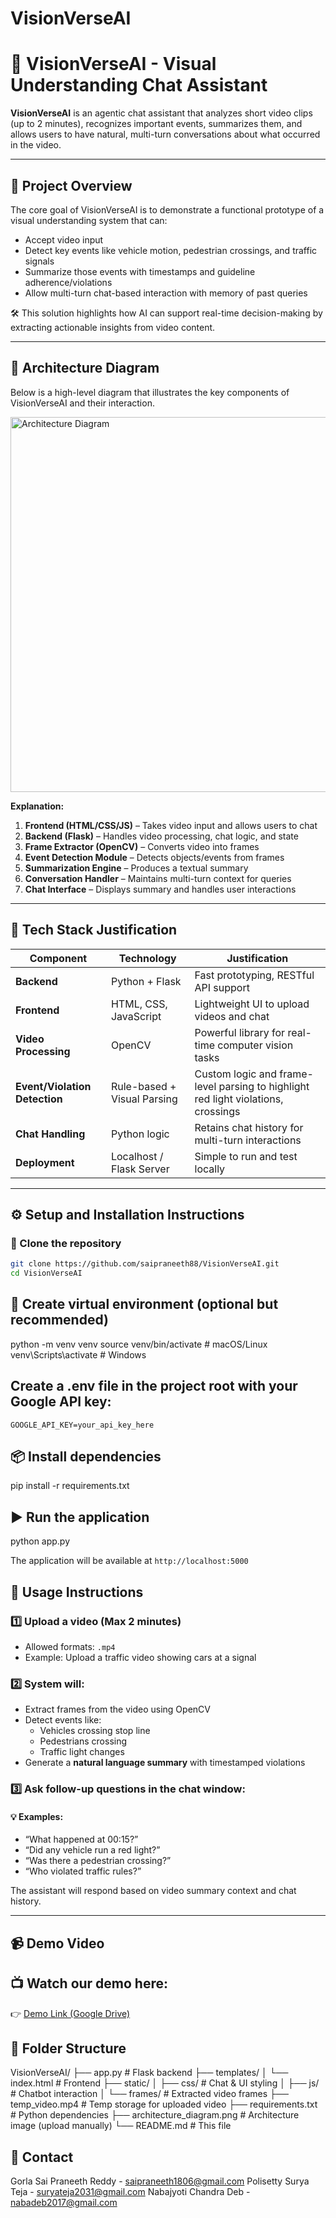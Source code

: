 # VisionVerseAI

# 🚦 VisionVerseAI - Visual Understanding Chat Assistant

**VisionVerseAI** is an agentic chat assistant that analyzes short video clips (up to 2 minutes), recognizes important events, summarizes them, and allows users to have natural, multi-turn conversations about what occurred in the video.

---

## 📌 Project Overview

The core goal of VisionVerseAI is to demonstrate a functional prototype of a visual understanding system that can:

- Accept video input
- Detect key events like vehicle motion, pedestrian crossings, and traffic signals
- Summarize those events with timestamps and guideline adherence/violations
- Allow multi-turn chat-based interaction with memory of past queries

🛠️ This solution highlights how AI can support real-time decision-making by extracting actionable insights from video content.

---

## 🧱 Architecture Diagram

Below is a high-level diagram that illustrates the key components of VisionVerseAI and their interaction.

<img src="https://github.com/user-attachments/assets/fdb1e51c-472a-4d1f-8744-903c15ff1d73" alt="Architecture Diagram" width="600"/>

**Explanation:**

1. **Frontend (HTML/CSS/JS)** – Takes video input and allows users to chat  
2. **Backend (Flask)** – Handles video processing, chat logic, and state  
3. **Frame Extractor (OpenCV)** – Converts video into frames  
4. **Event Detection Module** – Detects objects/events from frames  
5. **Summarization Engine** – Produces a textual summary  
6. **Conversation Handler** – Maintains multi-turn context for queries  
7. **Chat Interface** – Displays summary and handles user interactions

---

## 🧠 Tech Stack Justification

| Component         | Technology             | Justification |
|------------------|-------------------------|----------------|
| **Backend**       | Python + Flask          | Fast prototyping, RESTful API support |
| **Frontend**      | HTML, CSS, JavaScript   | Lightweight UI to upload videos and chat |
| **Video Processing** | OpenCV              | Powerful library for real-time computer vision tasks |
| **Event/Violation Detection** | Rule-based + Visual Parsing | Custom logic and frame-level parsing to highlight red light violations, crossings |
| **Chat Handling** | Python logic            | Retains chat history for multi-turn interactions |
| **Deployment**    | Localhost / Flask Server| Simple to run and test locally |

---

## ⚙️ Setup and Installation Instructions

### 🔧 Clone the repository
```bash
git clone https://github.com/saipraneeth88/VisionVerseAI.git
cd VisionVerseAI
```

## 🐍 Create virtual environment (optional but recommended)
python -m venv venv
source venv/bin/activate     # macOS/Linux
venv\Scripts\activate        # Windows

## Create a .env file in the project root with your Google API key:
```
GOOGLE_API_KEY=your_api_key_here
```

## 📦 Install dependencies
pip install -r requirements.txt

## ▶️ Run the application
python app.py

The application will be available at `http://localhost:5000`

## 💬 Usage Instructions

### 1️⃣ Upload a video (Max 2 minutes)

- Allowed formats: `.mp4`
- Example: Upload a traffic video showing cars at a signal

### 2️⃣ System will:

- Extract frames from the video using OpenCV
- Detect events like:
  - Vehicles crossing stop line
  - Pedestrians crossing
  - Traffic light changes
- Generate a **natural language summary** with timestamped violations

### 3️⃣ Ask follow-up questions in the chat window:

#### 💡 Examples:

- “What happened at 00:15?”
- “Did any vehicle run a red light?”
- “Was there a pedestrian crossing?”
- “Who violated traffic rules?”

The assistant will respond based on video summary context and chat history.

---

## 📹 Demo Video

## 📺 Watch our demo here:  
👉 [Demo Link (Google Drive)](https://drive.google.com/file/d/1namVG2kEP4Fy2VfdSG4Rz15GIuaSdHN1/view?usp=sharing&t=2)

## 📁 Folder Structure
VisionVerseAI/
├── app.py                      # Flask backend
├── templates/
│   └── index.html              # Frontend
├── static/
│   ├── css/                    # Chat & UI styling
│   ├── js/                     # Chatbot interaction
│   └── frames/                 # Extracted video frames
├── temp_video.mp4              # Temp storage for uploaded video
├── requirements.txt            # Python dependencies
├── architecture_diagram.png    # Architecture image (upload manually)
└── README.md                   # This file

## 🙋 Contact
Gorla Sai Praneeth Reddy - saipraneeth1806@gmail.com
Polisetty Surya Teja - suryateja2031@gmail.com
Nabajyoti Chandra Deb - nabadeb2017@gmail.com
